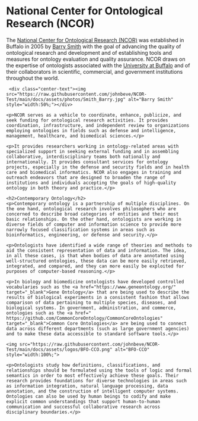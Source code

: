 <!DOCTYPE html>
<html lang="en">
<head>
    <meta charset="UTF-8">
    <meta name="viewport" content="width=device-width, initial-scale=1.0">
    <title>National Center for Ontological Research</title>
</head>
<body>
    <h1>National Center for Ontological Research (NCOR)</h1>
    <p>The <a href="https://www.buffalo.edu/ncor.html" target="_blank">National Center for Ontological Research (NCOR)</a> was established in Buffalo in 2005 by <a href="https://ontology.buffalo.edu/smith/" target="_blank">Barry Smith</a> with the goal of advancing the quality of ontological research and development and of establishing tools and measures for ontology evaluation and quality assurance. NCOR draws on the expertise of ontologists associated with the <a href="https://www.buffalo.edu/" target="_blank">University at Buffalo</a> and of their collaborators in scientific, commercial, and government institutions throughout the world.</p>

     <div class="center-text"><img src="https://raw.githubusercontent.com/johnbeve/NCOR-Test/main/docs/assets/photos/Smith_Barry.jpg" alt="Barry Smith" style="width:50%;"></div>
    
    <p>NCOR serves as a vehicle to coordinate, enhance, publicize, and seek funding for ontological research activities. It provides coordination, infrastructure, and independent review to organizations employing ontologies in fields such as defense and intelligence, management, healthcare, and biomedical sciences.</p>

    <p>It provides researchers working in ontology-related areas with specialized support in seeking external funding and in assembling collaborative, interdisciplinary teams both nationally and internationally. It provides consultant services for ontology projects, especially in the defense and security fields and in health care and biomedical informatics. NCOR also engages in training and outreach endeavors that are designed to broaden the range of institutions and individuals accepting the goals of high-quality ontology in both theory and practice.</p>

    <h2>Contemporary Ontology</h2>
    <p>Contemporary ontology is a partnership of multiple disciplines. On the one hand, ontological research involves philosophers who are concerned to describe broad categories of entities and their most basic relationships. On the other hand, ontologists are working in diverse fields of computer and information science to provide more narrowly focused classification systems in areas such as bioinformatics, engineering, or defense and security.</p>

    <p>Ontologists have identified a wide range of theories and methods to aid the consistent representation of data and information. The idea, in all these cases, is that when bodies of data are annotated using well-structured ontologies, these data can be more easily retrieved, integrated, and compared, and they can more easily be exploited for purposes of computer-based reasoning.</p>

    <p>In biology and biomedicine ontologists have developed controlled vocabularies such as the <a href="https://www.geneontology.org/" target="_blank">Gene Ontology</a> that are being used to describe the results of biological experiments in a consistent fashion that allows comparison of data pertaining to multiple species, diseases, and biological systems. In government, administration, and commerce, ontologies such as the <a href=" https://github.com/CommonCoreOntology/CommonCoreOntologies" target="_blank">Common Core Ontologies</a> are being used to connect data across different departments (such as large government agencies) and to make these data accessible to standard software tools.</p>

    <img src="https://raw.githubusercontent.com/johnbeve/NCOR-Test/main/docs/assets/logos/BFO-CCO.png" alt="BFO-CCO" style="width:100%;">

    <p>Ontologists study how definitions, classifications, and relationships should be formulated using the tools of logic and formal semantics in order to most effectively achieve these goals. Their research provides foundations for diverse technologies in areas such as information integration, natural language processing, data annotation, and the construction of intelligent computer systems. Ontologies can also be used by human beings to codify and make explicit common understandings that support human-to-human communication and successful collaborative research across disciplinary boundaries.</p>
</body>
</html>
